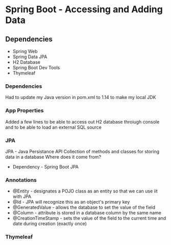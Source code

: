 # Spring Boot - Accessing and Adding Data

## Dependencies
* Spring Web
* Spring Data JPA
* H2 Database
* Spring Boot Dev Tools
* Thymeleaf

### Dependencies

Had to update my Java version in pom.xml to 1.14 to make my local JDK

### App Properties

Added a few lines to be able to access out H2 database throiugh console and to be able to load an external SQL source


### JPA

JPA - Java Persistance API
Collection of methods and classes for storing data in a database
Where does it come from?

- Dependency - Spring Boot JPA

### Annotations
* @Entity - designates a POJO class as an entity so that we can use iit with JPA
* @Id - JPA will recognize this as an object's primary key
* @GeneratedValue - allows the database to set the value of the field
* @Column - attribute is stored in a database column by the same name
* @CreationTimeStamp - sets the value of the field to the current time and date during creation (exactly once)

### Thymeleaf

